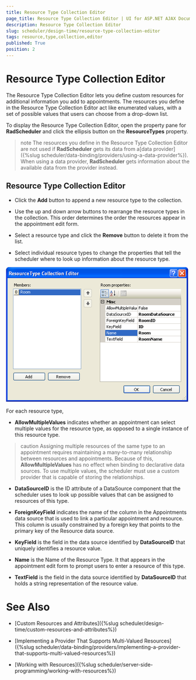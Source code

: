 ```yaml
---
title: Resource Type Collection Editor
page_title: Resource Type Collection Editor | UI for ASP.NET AJAX Documentation
description: Resource Type Collection Editor
slug: scheduler/design-time/resource-type-collection-editor
tags: resource,type,collection,editor
published: True
position: 2
---
```


# Resource Type Collection Editor



The Resource Type Collection Editor lets you define custom resources for additional information you add to appointments. The resources you define in the Resource Type Collection Editor act like enumerated values, with a set of possible values that users can choose from a drop-down list.

To display the Resource Type Collection Editor, open the property pane for __RadScheduler__ and click the ellipsis button on the __ResourceTypes__ property.

>note The resources you define in the Resource Type Collection Editor are not used if __RadScheduler__ gets its data from a[data provider]({%slug scheduler/data-binding/providers/using-a-data-provider%}). When using a data provider, __RadScheduler__ gets information about the available data from the provider instead.
>


## Resource Type Collection Editor

* Click the __Add__ button to append a new resource type to the collection.

* Use the up and down arrow buttons to rearrange the resource types in the collection. This order determines the order the resources appear in the appointment edit form.

* Select a resource type and click the __Remove__ button to delete it from the list.

* Select individual resource types to change the properties that tell the scheduler where to look up information about the resource type.

![Resource Type Collection Editor](images/scheduler_resourcetypecollectioneditor.png)

For each resource type,

* __AllowMultipleValues__ indicates whether an appointment can select multiple values for the resource type, as opposed to a single instance of this resource type.

>caution Assigning multiple resources of the same type to an appointment requires maintaining a many-to-many relationship between resources and appointments. Because of this, __AllowMultipleValues__ has no effect when binding to declarative data sources. To use multiple values, the scheduler must use a custom provider that is capable of storing the relationships.
>


* __DataSourceID__ is the ID attribute of a DataSource component that the scheduler uses to look up possible values that can be assigned to resources of this type.

* __ForeignKeyField__ indicates the name of the column in the Appointments data source that is used to link a particular appointment and resource. This column is usually constrained by a foreign key that points to the primary key of the Resource data source.

* __KeyField__ is the field in the data source identified by __DataSourceID__ that uniquely identifies a resource value.

* __Name__ is the Name of the Resource Type. It that appears in the appointment edit form to prompt users to enter a resource of this type.

* __TextField__ is the field in the data source identified by __DataSourceID__ that holds a string representation of the resource value.

# See Also

 * [Custom Resources and Attributes]({%slug scheduler/design-time/custom-resources-and-attributes%})

 * [Implementing a Provider That Supports Multi-Valued Resources]({%slug scheduler/data-binding/providers/implementing-a-provider-that-supports-multi-valued-resources%})

 * [Working with Resources]({%slug scheduler/server-side-programming/working-with-resources%})
